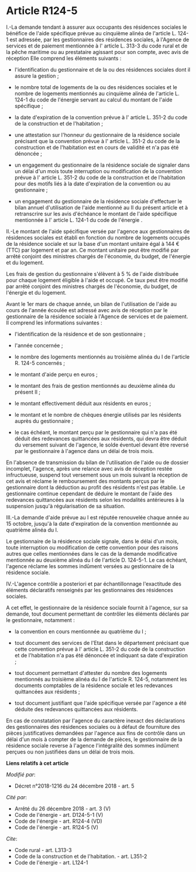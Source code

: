 # Article R124-5

I.-La demande tendant à assurer aux occupants des résidences sociales le bénéfice de l'aide spécifique prévue au cinquième
alinéa de l'article L. 124-1 est adressée, par les gestionnaires des résidences sociales, à l'Agence de services et de
paiement mentionnée à l' article L. 313-3 du code rural et de la pêche maritime  ou au prestataire agissant pour son compte,
avec avis de réception Elle comprend les éléments suivants :

- l'identification du gestionnaire et de la ou des résidences sociales dont il assure la gestion ;

- le nombre total de logements de la ou des résidences sociales et le nombre de logements mentionnés au  cinquième alinéa de
l'article L. 124-1 du code de l'énergie  servant au calcul du montant de l'aide spécifique ;

- la date d'expiration de la convention prévue à l' article L. 351-2 du code de la construction et de l'habitation  ;

- une attestation sur l'honneur du gestionnaire de la résidence sociale précisant que la convention prévue à l' article L.
351-2 du code de la construction et de l'habitation  est en cours de validité et n'a pas été dénoncée ;

- un engagement du gestionnaire de la résidence sociale de signaler dans un délai d'un mois toute interruption ou
modification de la convention prévue à l' article L. 351-2 du code de la construction et de l'habitation  pour des motifs
liés à la date d'expiration de la convention ou au gestionnaire ;

- un engagement du gestionnaire de la résidence sociale d'effectuer le bilan annuel d'utilisation de l'aide mentionné au II
du présent article et à retranscrire sur les avis d'échéance le montant de l'aide spécifique mentionnée à l' article L. 124-1
du code de l'énergie . 

II.-Le montant de l'aide spécifique versée par l'agence aux gestionnaires de résidences sociales est établi en fonction du
nombre de logements occupés de la résidence sociale et sur la base d'un montant unitaire égal à 144 € (TTC) par logement et
par an. Ce montant unitaire peut être modifié par arrêté conjoint des ministres chargés de l'économie, du budget, de
l'énergie et du logement. 

Les frais de gestion du gestionnaire s'élèvent à 5 % de l'aide distribuée pour chaque logement éligible à l'aide et occupé.
Ce taux peut être modifié par arrêté conjoint des ministres chargés de l'économie, du budget, de l'énergie et du logement. 

Avant le 1er mars de chaque année, un bilan de l'utilisation de l'aide au cours de l'année écoulée est adressé avec avis de
réception par le gestionnaire de la résidence sociale à l'Agence de services et de paiement. Il comprend les informations
suivantes :

- l'identification de la résidence et de son gestionnaire ;

- l'année concernée ;

- le nombre des logements mentionnés au troisième alinéa du I de l'article R. 124-5 concernés ;

- le montant d'aide perçu en euros ;

- le montant des frais de gestion mentionnés au deuxième alinéa du présent II ;

- le montant effectivement déduit aux résidents en euros ;

- le montant et le nombre de chèques énergie utilisés par les résidents auprès du gestionnaire ;

- le cas échéant, le montant perçu par le gestionnaire qui n'a pas été déduit des redevances quittancées aux résidents, qui
devra être déduit du versement suivant de l'agence, le solde éventuel devant être reversé par le gestionnaire à l'agence dans
un délai de trois mois. 

En l'absence de transmission du bilan de l'utilisation de l'aide ou de dossier incomplet, l'agence, après une relance avec
avis de réception restée infructueuse, suspend tout versement sous un mois suivant la réception de cet avis et réclame le
remboursement des montants perçus par le gestionnaire dont la déduction au profit des résidents n'est pas établie. Le
gestionnaire continue cependant de déduire le montant de l'aide des redevances quittancées aux résidents selon les modalités
antérieures à la suspension jusqu'à régularisation de sa situation. 

III.-La demande d'aide prévue au I est réputée renouvelée chaque année au 15 octobre, jusqu'à la date d'expiration de la
convention mentionnée au quatrième alinéa du I. 

Le gestionnaire de la résidence sociale signale, dans le délai d'un mois, toute interruption ou modification de cette
convention pour des raisons autres que celles mentionnées dans le cas de la demande modificative mentionnée au deuxième
alinéa du I de l'article D. 124-5-1. Le cas échéant, l'agence réclame les sommes indûment versées au gestionnaire de la
résidence sociale. 

IV.-L'agence contrôle a posteriori et par échantillonnage l'exactitude des éléments déclaratifs renseignés par les
gestionnaires des résidences sociales. 

A cet effet, le gestionnaire de la résidence sociale fournit à l'agence, sur sa demande, tout document permettant de
contrôler les éléments déclarés par le gestionnaire, notamment :

- la convention en cours mentionnée au quatrième du I ;

- tout document des services de l'Etat dans le département précisant que cette convention prévue à l' article L. 351-2 du
code de la construction et de l'habitation  n'a pas été dénoncée et indiquant sa date d'expiration ;

- tout document permettant d'attester du nombre des logements mentionnés au troisième alinéa du I de l'article R. 124-5,
notamment les documents comptables de la résidence sociale et les redevances quittancées aux résidents ;

- tout document justifiant que l'aide spécifique versée par l'agence a été déduite des redevances quittancées aux résidents. 

En cas de constatation par l'agence du caractère inexact des déclarations des gestionnaires des résidences sociales ou à
défaut de fourniture des pièces justificatives demandées par l'agence aux fins de contrôle dans un délai d'un mois à compter
de la demande de pièces, le gestionnaire de la résidence sociale reverse à l'agence l'intégralité des sommes indûment perçues
ou non justifiées dans un délai de trois mois.

**Liens relatifs à cet article**

_Modifié par_:

  - Décret n°2018-1216 du 24 décembre 2018 - art. 5

_Cité par_:

  - Arrêté du 26 décembre 2018 - art. 3 (V)
  - Code de l'énergie - art. D124-5-1 (V)
  - Code de l'énergie - art. R124-4 (VD)
  - Code de l'énergie - art. R124-5 (V)

_Cite_:

  - Code rural - art. L313-3
  - Code de la construction et de l'habitation. - art. L351-2
  - Code de l'énergie - art. L124-1
